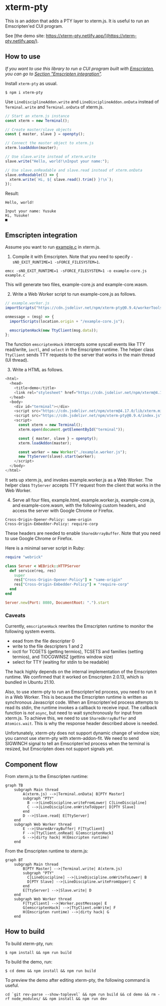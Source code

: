 # xterm-pty

This is an addon that adds a PTY layer to xterm.js.
It is useful to run an Emscripten'ed CUI program.

See [the demo site: https://xterm-pty.netlify.app/](https://xterm-pty.netlify.app/).

## How to use

*If you want to use this library to run a CUI program built with [Emscripten](https://emscripten.org/), you can go to [Section "Emscripten integration"](#emscripten-integration).*

Install `xterm-pty` as usual.

```
$ npm i xterm-pty
```

Use `LineDisciplineAddon.write` and `LineDisciplineAddon.onData` instead of `Terminal.write` and `Terminal.onData` of xterm.js.

```js
// Start an xterm.js instance
const xterm = new Terminal();

// Create master/slave objects
const { master, slave } = openpty();

// Connect the master object to xterm.js
xterm.loadAddon(master);

// Use slave.write instead of xterm.write
slave.write("Hello, world!\nInput your name:");

// Use slave.onReadable and slave.read instead of xterm.onData
slave.onReadable(() => {
  xterm.write(`Hi, ${ slave.read().trim() }!\n`);
});
```

Result:

```
Hello, world!

Input your name: Yusuke
Hi, Yusuke!
■
```

## Emscripten integration

Assume you want to run [example.c](https://github.com/mame/xterm-pty/blob/master/demo/build/example.c) in xterm.js.

1. Compile it with Emscripten. Note that you need to specify `-sNO_EXIT_RUNTIME=1 -sFORCE_FILESYSTEM=1`.

```
emcc -sNO_EXIT_RUNTIME=1 -sFORCE_FILESYSTEM=1 -o example-core.js example.c
```

This will generate two files, example-core.js and example-core.wasm.

2. Write a Web Worker script to run example-core.js as follows.

```js
// example.worker.js
importScripts("https://cdn.jsdelivr.net/npm/xterm-pty@0.9.4/workerTools.js");

onmessage = (msg) => {
  importScripts(location.origin + "/example-core.js");

  emscriptenHack(new TtyClient(msg.data));
};
```

The function `emscriptenHack` intercepts some syscall events like TTY read/write, `ioctl`, and `select` in the Emscripten runtime.
The helper class `TtyClient` sends TTY requests to the server that works in the main thread (UI thread).

3. Write a HTML as follows.

```js
<html>
  <head>
    <title>demo</title>
    <link rel="stylesheet" href="https://cdn.jsdelivr.net/npm/xterm@4.17.0/css/xterm.css">
  </head>
  <body>
    <div id="terminal"></div>
    <script src="https://cdn.jsdelivr.net/npm/xterm@4.17.0/lib/xterm.min.js"></script>
    <script src="https://cdn.jsdelivr.net/npm/xterm-pty@0.9.4/index.js"></script>
    <script>
      const xterm = new Terminal();
      xterm.open(document.getElementById("terminal"));

      const { master, slave } = openpty();
      xterm.loadAddon(master);

      const worker = new Worker("./example.worker.js");
      new TtyServer(slave).start(worker);
    </script>
  </body>
</html>
```

It sets up xterm.js, and invokes example.worker.js as a Web Worker.
The helper class `TtyServer` accepts TTY request from the client that works in the Web Worker.

4. Serve all four files, example.html, example.worker.js, example-core.js, and example-core.wasm, with the following custom headers, and access the server with Google Chrome or Firefox.

```
Cross-Origin-Opener-Policy: same-origin
Cross-Origin-Embedder-Policy: require-corp
```

These headers are needed to enable `SharedArrayBuffer`. Note that you need to use Google Chrome or Firefox.

Here is a minimal server script in Ruby:

```rb
require "webrick"

class Server < WEBrick::HTTPServer
  def service(req, res)
    super
    res["Cross-Origin-Opener-Policy"] = "same-origin"
    res["Cross-Origin-Embedder-Policy"] = "require-corp"
  end
end

Server.new(Port: 8080, DocumentRoot: ".").start
```

### Caveats

Currently, `emscriptenHack` rewrites the Emscripten runtime to monitor the following system events.

* eead from the file descripter 0
* write to the file descripters 1 and 2
* ioctl for TCGETS (getting termios), TCSETS and families (setting termios), and TIOCGWINSZ (gettins window size)
* select for TTY (waiting for stdin to be readable)

The hack highly depends on the internal implementation of the Emscripten runtime.
We confirmed that it worked on Emscripten 2.0.13, which is bundled in Ubuntu 21.10.

Also, to use xterm-pty to run an Emscripten'ed process, you need to run it in a Web Worker.
This is because the Emscripten runtime is written as synchronous Javascript code.
When an Emscripten'ed process attempts to read its stdin, the runtime invokes a callback to receive input.
The callback function is *not* `async`, but need to wait synchronously for input from xterm.js.
To achieve this, we need to use `SharedArrayBuffer` and `Atomics.wait`.
This is why the response header described above is needed.

Unfortunately, xterm-pty does not support dynamic change of window size; you cannot use xterm-pty with xterm-addon-fit.
We need to send SIGWINCH signal to tell an Emscripten'ed process when the terminal is resized, but Emscripten does not support signals yet.

## Component flow

From xterm.js to the Emscripten runtime:

```mermaid
graph TB
    subgraph Main thread
        A(xterm.js) -->|Terminal.onData| B[PTY Master]
        subgraph "PTY"
          B -->|LineDiscipline.writeFromLower| C[LineDiscipline]
          C -->|LineDiscipline.onWriteToUpper| D[PTY Slave]
        end
        D -->|Slave.read| E[TtyServer]
    end
    subgraph Web Worker thread
        E -->|SharedArrayBuffer| F[TtyClient]
        F -->|TtyClient.onRead| G[emscriptenHack]
        G -->|dirty hack| H(Emscripten runtime)
    end
```

From the Emscripten runtime to xterm.js:

```mermaid
graph BT
    subgraph Main thread
        B[PTY Master] -->|Terminal.write| A(xterm.js)
        subgraph "PTY"
          C[LineDiscipline] -->|LineDiscipline.onWriteToLower| B
          D[PTY Slave] -->|LineDiscipline.writeFromUpper| C
        end
        E[TtyServer] -->|Slave.write| D
    end
    subgraph Web Worker thread
        F[TtyClient] -->|Worker.postMessage| E
        G[emscriptenHack] -->|TtyClient.onWrite| F
        H(Emscripten runtime) -->|dirty hack| G
    end
```

## How to build

To build xterm-pty, run:

```
$ npm install && npm run build
```

To build the demo, run:

```
$ cd demo && npm install && npm run build
```

To preview the demo after editing xterm-pty, the following command is useful.

```
cd `git rev-parse --show-toplevel` && npm run build && cd demo && rm -rf node_modules/ && npm install && npm run dev
```
